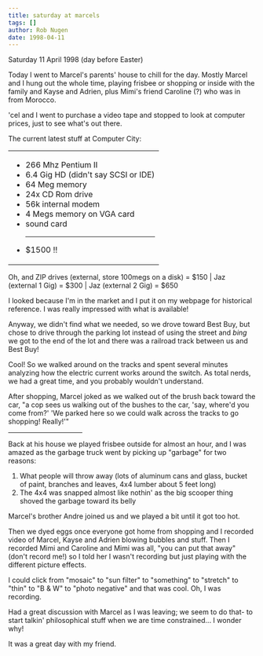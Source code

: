 ```yaml
---
title: saturday at marcels
tags: []
author: Rob Nugen
date: 1998-04-11
---
```


<title>Saturday at Marcel's</title>

<p class=date>Saturday 11 April 1998 (day before Easter)</p>
<p>
Today I went to Marcel's parents' house to chill for the day.
Mostly Marcel and I hung out the whole time, playing frisbee or shopping or inside with the family and Kayse and Adrien, plus Mimi's friend Caroline (?) who was in from Morocco.
<p>
'cel and I went to purchase a video tape and stopped to look at computer prices, just to see what's out there.
<p>
The current latest stuff at Computer City:
<table> <!-- to make the <hr> tag the right length -->
<tr><td>
<ul>
<li>266 Mhz Pentium II</li>
<li>6.4 Gig HD (didn't say SCSI or IDE)</li>
<li>64 Meg memory</li>
<li>24x CD Rom drive</li>
<li>56k internal modem</li>
<li>4 Megs memory on VGA card</li>
<li>sound card</li>
<hr>
<li>$1500 !!</li>
</ul>
</td></tr>
</table>
<p>
Oh, and ZIP drives (external, store 100megs on a disk) = $150 | Jaz (external 1 Gig) = $300 | Jaz (external 2 Gig) = $650
<p>
I looked because I'm in the market and I put it on my webpage for historical reference.  I was really impressed with what is available!
<p>
Anyway, we didn't find what we needed, so we drove toward Best Buy, but chose to drive through the parking lot instead of using the street and <em>bing</em> we got to the end of the lot and there was a railroad track between us and Best Buy!
<p>
Cool!  So we walked around on the tracks and spent several minutes analyzing how the electric current works around the switch. As total nerds, we had a great time, and you probably wouldn't understand.
<p>
After shopping, Marcel joked as we walked out of the brush back toward the car, "a cop sees us walking out of the bushes to the car, 'say, where'd you come from?'  'We parked here so we could walk across the tracks to go shopping!  Really!'"
<p>
<hr width=30%>
<p>
Back at his house we played frisbee outside for almost an hour, and I was amazed as the garbage truck went by picking up "garbage" for two reasons:
<ol>
<li>What people will throw away (lots of aluminum cans and glass, bucket of paint, branches and leaves, 4x4 lumber about 5 feet long)</li>
<li>The 4x4 was snapped almost like nothin' as the big scooper thing shoved the garbage toward its belly</li>
</ol>
<p>
Marcel's brother Andre joined us and we played a bit until it got too hot.
<p>
Then we dyed eggs once everyone got home from shopping and I recorded video of Marcel, Kayse and Adrien blowing bubbles and stuff.  Then I recorded Mimi and Caroline and Mimi was all, "you can put that away" (don't record me!) so I told her I wasn't recording but just playing with the different picture effects.
<p>
I could click from "mosaic" to "sun filter" to "something" to "stretch" to "thin" to "B & W" to "photo negative" and that was cool.  Oh, I was recording.
<p>
Had a great discussion with Marcel as I was leaving; we seem to do that- to start talkin' philosophical stuff when we are time constrained... I wonder why!
<p>
It was a great day with my friend.
</p>

